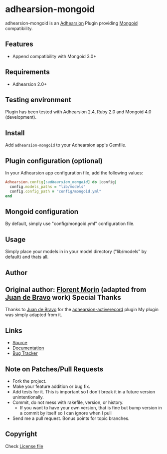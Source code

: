 adhearsion-mongoid
==================

adhearsion-mongoid is an [Adhearsion](https://github.com/adhearsion/adhearsion) Plugin providing [Mongoid](https://github.com/mongoid/mongoid) compatibility.

Features
--------

* Append compatibility with Mongoid 3.0+

Requirements
------------

* Adhearsion 2.0+

Testing environment
-------------------

Plugin has been tested with Adhearsion 2.4, Ruby 2.0 and Mongoid 4.0 (development).

Install
-------

Add `adhearsion-mongoid` to your Adhearsion app's Gemfile.

Plugin configuration (optional)
-------------------------------

In your Adhearsion app configuration file, add the following values:

```ruby
Adhearsion.config[:adhearsion_mongoid] do |config|
  config.models_paths = "lib/models"
  config.config_path = "config/mongoid.yml"
end
```

Mongoid configuration
---------------------

By default, simply use "config/mongoid.yml" configuration file.

Usage
-----

Simply place your models in in your model directory ("lib/models" by default) and thats all.


Author
------

Original author: [Florent Morin](https://github.com/florentmorin)
(adapted from [Juan de Bravo](https://github.com/juandebravo) work)
Special Thanks
--------------

Thanks to [Juan de Bravo](https://github.com/juandebravo) for the [adhearsion-activerecord](https://github.com/adhearsion/adhearsion-activerecord) plugin
My plugin was simply adapted from it.

Links
-----
* [Source](https://github.com/morin-innovation/adhearsion-mongoid)
* [Documentation](http://rdoc.info/github/morin-innovation/adhearsion-mongoid/master/frames)
* [Bug Tracker](https://github.com/morin-innovation/adhearsion-mongoid/issues)

Note on Patches/Pull Requests
-----------------------------

* Fork the project.
* Make your feature addition or bug fix.
* Add tests for it. This is important so I don't break it in a future version unintentionally.
* Commit, do not mess with rakefile, version, or history.
  * If you want to have your own version, that is fine but bump version in a commit by itself so I can ignore when I pull
* Send me a pull request. Bonus points for topic branches.

Copyright
---------

Check [License file](https://github.com/morin-innovation/adhearsion-mongoid/blob/master/LICENSE)